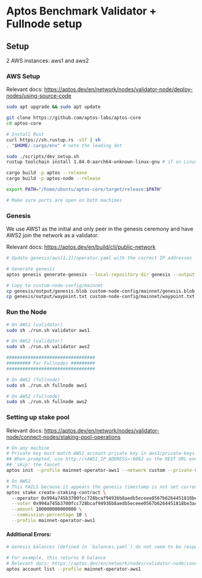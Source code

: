 # Aptos Benchmark Validator + Fullnode setup

## Setup

2 AWS instances: aws1 and aws2

### AWS Setup

Relevant docs: https://aptos.dev/en/network/nodes/validator-node/deploy-nodes/using-source-code

```bash
sudo apt upgrade && sudo apt update

git clone https://github.com/aptos-labs/aptos-core
cd aptos-core 

# Install Rust
curl https://sh.rustup.rs -sSf | sh
. "$HOME/.cargo/env" # note the leading dot

sudo ./scripts/dev_setup.sh 
rustup toolchain install 1.84.0-aarch64-unknown-linux-gnu # if on Linux ARM machine

cargo build -p aptos --release
cargo build -p aptos-node --release

export PATH="/home/ubuntu/aptos-core/target/release:$PATH"

# Make sure ports are open on both machines
```

### Genesis

We use AWS1 as the initial and only peer in the genesis ceremony and have AWS2 join the network as a validator.

Relevant docs: https://aptos.dev/en/build/cli/public-network

```bash
# Update genesis/aws[1,2]/operator.yaml with the correct IP addresses

# Generate genesis
aptos genesis generate-genesis --local-repository-dir genesis --output-dir genesis/output --mainnet --assume-yes 

# Copy to custom-node-config/mainnet
cp genesis/output/genesis.blob custom-node-config/mainnet/genesis.blob
cp genesis/output/waypoint.txt custom-node-config/mainnet/waypoint.txt
```

### Run the Node

```bash
# On AWS1 (validator)
sudo sh ./run.sh validator aws1 

# On AWS2 (validator)
sudo sh ./run.sh validator aws2

#################################
######### For Fullnodes #########
#################################

# On AWS1 (fullnode)
sudo sh ./run.sh fullnode aws1

# On AWS2 (fullnode)
sudo sh ./run.sh fullnode aws2
```

### Setting up stake pool

Relevant docs: https://aptos.dev/en/network/nodes/validator-node/connect-nodes/staking-pool-operations

```bash
# On any machine
# Private key must match AWS1 account private key in aws1/private-keys.yaml
## When prompted, use http://<AWS1_IP_ADDRESS>:8082 as the REST URL endpoint
## 'skip' the faucet
aptos init --profile mainnet-operator-aws1 --network custom --private-key 0xa48ae00b261e62257941cb4ed95c6e669217a0a86d87544f66e86b745958e5ea 

# On AWS1
# This FAILS because it appears the genesis timestamp is not set correctly
aptos stake create-staking-contract \                                                                                                          
  --operator 0x994a745b3700fcc728bcaf94936b8aedb5eceee0567b6264451818be3ac96ef6 \
  --voter 0x994a745b3700fcc728bcaf94936b8aedb5eceee0567b6264451818be3ac96ef6 \
  --amount 100000000000000 \
  --commission-percentage 10 \
  --profile mainnet-operator-aws1
```

#### Additional Errors:

```bash
# Genesis balances (defined in `balances.yaml`) do not seem to be respected / used

# For example, this returns 0 balance
# Relevant docs: https://aptos.dev/en/network/nodes/validator-node/connect-nodes/connect-to-aptos-network
aptos account list --profile mainnet-operator-aws1
```